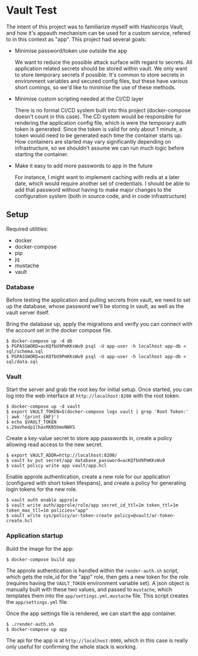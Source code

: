 
# Vault Test

The intent of this project was to familiarize myself with Hashicorps Vault, and
how it's appauth mechanism can be used for a custom service, refered to in this
context as "app". This project had several goals:

- Minimise password/token use outside the app

    We want to reduce the possible attack surface with regard to secrets. All
    application related secrets should be stored within vault. We only want to
    store temporary secrets if possible. It's common to store secrets in
    environment variables and secured config files, but these have various short
    comings, so we'd like to minimise the use of these methods.
- Minimise custom scripting needed at the CI/CD layer

    There is no formal CI/CD system built into this project (docker-compose
    doesn't count in this case). The CD system would be responsible for rendering
    the application config file, which is were the temporary auth token is
    generated. Since the token is valid for only about 1 minute, a token would
    need to be generated each time the container starts up. How containers are
    started may vary significantly depending on infrastructure, so we shouldn't
    assume we can run much logic before starting the container.
- Make it easy to add more passwords to app in the future

    For instance, I might want to implement caching with redis at a later date,
    which would require another set of credentials. I should be able to add that
    password without having to make major changes to the configuration system
    (both in source code, and in code infrastructure)

## Setup

Required utilities:

- docker
- docker-compose
- pip
- jq
- mustache
- vault

### Database

Before testing the application and pulling secrets from vault, we need to set up
the database, whose password we'll be storing in vault, as well as the vault
server itself.

Bring the database up, apply the migrations and verify you can connect with the
account set in the docker compose file.

```
$ docker-compose up -d db
$ PGPASSWORD=acKQfbU9PmKKsWu9 psql -U app-user -h localhost app-db < sql/schema.sql
$ PGPASSWORD=acKQfbU9PmKKsWu9 psql -U app-user -h localhost app-db < sql/data.sql
```

### Vault

Start the server and grab the root key for initial setup. Once started, you can
log into the web interface at `http://localhost:8200` with the root token.

```
$ docker-compose up -d vault
$ export VAULT_TOKEN=$(docker-compose logs vault | grep 'Root Token:' | awk '{print $NF}')
$ echo $VAULT_TOKEN
s.29aVhedp1lhasRKB5bmoNWXS
```

Create a key-value secret to store app passwords in, create a policy allowing
read access to the new secret.

```
$ export VAULT_ADDR=http://localhost:8200/
$ vault kv put secret/app database_password=acKQfbU9PmKKsWu9
$ vault policy write app vault/app.hcl
```

Enable approle authentication, create a new role for our application (configured
with short token lifespans), and create a policy for generating login tokens for
the new role.

```
$ vault auth enable approle
$ vault write auth/approle/role/app secret_id_ttl=1m token_ttl=1m token_max_tll=1m policies="app"
$ vault write sys/policy/ar-token-create policy=@vault/ar-token-create.hcl
```

### Application startup

Build the image for the app:

```
$ docker-compose build app
```

The approle authentication is handled within the `render-auth.sh` script, which
gets the role_id for the "app" role, then gets a new token for the role (requires
having the `VAULT_TOKEN` environment variable set). A json object is manually
built with these two values, and passed to `mustache`, which templates them into
the `app/settings.yml.mustache` file. This script creates the `app/settings.yml`
file.

Once the app settings file is rendered, we can start the app container.

```
$ ./render-auth.sh
$ docker-compose up app
```

The api for the app is at `http://localhost:8000`, which in this case is really
only useful for confirming the whole stack is working.
